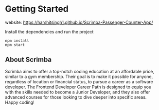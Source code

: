 # Getting Started
website: https://harshitsingh1.github.io/Scrimba-Passenger-Counter-App/

Install the dependencies and run the project
```
npm install
npm start
```

## About Scrimba

Scrimba aims to offer a top-notch coding education at an affordable price, similar to a gym membership. Their goal is to make it possible for anyone, regardless of location or financial status, to pursue a career as a software developer. The Frontend Developer Career Path is designed to equip you with the skills needed to become a Junior Developer, and they also offer advanced courses for those looking to dive deeper into specific areas.
Happy coding!
